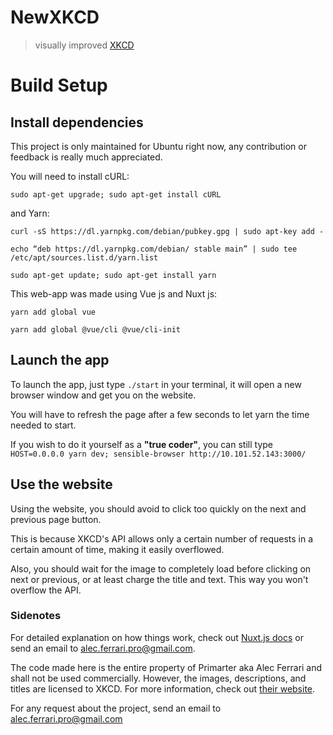 # NewXKCD

> visually improved [XKCD](https://xkcd.com)

# Build Setup

## Install dependencies
This project is only maintained for Ubuntu right now, any contribution or feedback is really much appreciated.

You will need to install cURL:

```sudo apt-get upgrade; sudo apt-get install cURL```

and Yarn:

```curl -sS https://dl.yarnpkg.com/debian/pubkey.gpg | sudo apt-key add -```

```echo “deb https://dl.yarnpkg.com/debian/ stable main” | sudo tee /etc/apt/sources.list.d/yarn.list```

```sudo apt-get update; sudo apt-get install yarn```

This web-app was made using Vue js and Nuxt js:

```yarn add global vue```

```yarn add global @vue/cli @vue/cli-init```

## Launch the app
To launch the app, just type ```./start``` in your terminal, it will open a new browser window and get you on the website.

You will have to refresh the page after a few seconds to let yarn the time needed to start.

If you wish to do it yourself as a **"true coder"**, you can still type ```HOST=0.0.0.0 yarn dev; sensible-browser http://10.101.52.143:3000/```

## Use the website

Using the website, you should avoid to click too quickly on the next and previous page button.

This is because XKCD's API allows only a certain number of requests in a certain amount of time, making it easily overflowed.

Also, you should wait for the image to completely load before clicking on next or previous, or at least charge the title and text. This way you won't overflow the API.

### Sidenotes

For detailed explanation on how things work, check out [Nuxt.js docs](https://nuxtjs.org) or send an email to alec.ferrari.pro@gmail.com.

The code made here is the entire property of Primarter aka Alec Ferrari and shall not be used commercially. However, the images, descriptions, and titles are licensed to XKCD. For more information, check out [their website](https://xkcd.com). 

For any request about the project, send an email to alec.ferrari.pro@gmail.com